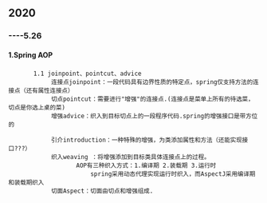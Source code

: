 ## 2020
 ### ----5.26
  #### 1.Spring AOP
           1.1 joinpoint、pointcut、advice
                连接点joinpoint：一段代码具有边界性质的特定点，spring仅支持方法的连接点（还有属性连接点）
                切点pointcut：需要进行"增强"的连接点.(连接点是菜单上所有的待选菜，切点是你选上桌的菜)
                增强advice：织入到目标切点上的一段程序代码.spring的增强接口是带方位的

                引介introduction：一种特殊的增强，为类添加属性和方法（还能实现接口???）
                织入weaving ：将增强添加到目标类具体连接点上的过程。
                       AOP有三种织入方式：1.编译期 2.装载期 3.运行时
                           spring采用动态代理实现运行时织入，而AspectJ采用编译期和装载期织入
                切面Aspect：切面由切点和增强组成.
